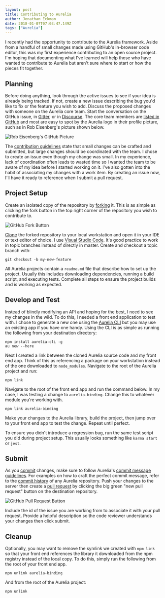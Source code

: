 ```yaml
---
layout: post
title: Contributing to Aurelia
author: Jonathan Eckman
date: 2018-01-07T07:03:47.149Z
tags: ["Aurelia"]
---
```


I recently had the opportunity to contribute to the Aurelia framework. Aside from a handful of small changes made using GitHub's in-browser code editor, this was my first experience contributing to an open source project. I'm hoping that documenting what I've learned will help those who have wanted to contribute to Aurelia but aren't sure where to start or how the pieces fit together.

## Planning
Before doing anything, look through the active issues to see if your idea is already being tracked. If not, create a new issue describing the bug you'd like to fix or the feature you wish to add. Discuss the proposed changes with someone on the Aurelia core team. Start the conversation on the GitHub issue, in [Gitter](https://gitter.im/aurelia/Discuss), or in [Discourse](https://discourse.aurelia.io/). The core team members are [listed in GitHub](https://github.com/orgs/aurelia/people) and most are easy to spot by the Aurelia logo in their profile picture, such as in Rob Eisenberg's picture shown below.

![Rob Eisenberg's GitHub Picture](/img/rob.png)

The [contribution guidelines](https://github.com/DurandalProject/about/blob/master/CONTRIBUTING.md#feature) state that small changes can be crafted and submitted, but large changes should be coordinated with the team. I chose to create an issue even though my change was small. In my experience, lack of coordination often leads to wasted time so I wanted the team to be aware of my idea before I started working on it. I've also gotten into the habit of associating my changes with a work item. By creating an issue now, I'll have it ready to reference when I submit a pull request.

## Project Setup
Create an isolated copy of the repository by [forking](https://help.github.com/articles/fork-a-repo/) it. This is as simple as clicking the fork button in the top right corner of the repository you wish to contribute to.

![GitHub Fork Button](/img/aurelia-binding-repo.png)

[Clone](https://help.github.com/articles/cloning-a-repository/) the forked repository to your local workstation and open it in your IDE or text editor of choice. I use [Visual Studio Code](https://code.visualstudio.com/). It's good practice to work in topic branches instead of directly in master. Create and checkout a topic branch with:

```
git checkout -b my-new-feature
```

All Aurelia projects contain a `readme.md` file that describe how to set up the project. Usually this includes downloading dependencies, running a build script, and executing tests. Complete all steps to ensure the project builds and is working as expected. 

## Develop and Test
Instead of blindly modifying an API and hoping for the best, I need to see my changes in the wild. To do this, I needed a front end application to test with. I chose to generate a new one using the [Aurelia CLI](http://aurelia.io/docs/build-systems/aurelia-cli#creating-a-new-aurelia-project) but you may use an existing app if you have one handy. Using the CLI is as simple as running the following from your destination directory:

```
npm install aurelia-cli -g
au new --here
```

Next I created a link between the cloned Aurelia source code and my front end app. Think of this as referencing a package on your workstation instead of the one downloaded to `node_modules`. Navigate to the root of the Aurelia project and run: 

```
npm link
```

Navigate to the root of the front end app and run the command below. In my case, I was testing a change to `aurelia-binding`. Change this to whatever module you're working with. 

```
npm link aurelia-binding
```

Make your changes to the Aurelia library, build the project, then jump over to your front end app to test the change. Repeat until perfect. 

To ensure you didn't introduce a regression bug, run the same test script you did during project setup. This usually looks something like `karma start` or `jest`.

## Submit
As you [commit](https://git-scm.com/docs/git-commit) changes, make sure to follow Aurelia's [commit message guidelines](https://github.com/DurandalProject/about/blob/master/CONTRIBUTING.md#commit). For examples on how to craft the perfect commit message, refer to the [commit history](https://github.com/aurelia/framework/commits/master) of any Aurelia repository. Push your changes to the server then create a [pull request](https://help.github.com/articles/about-pull-requests/) by clicking the big green "new pull request" button on the destination repository.

![GitHub Pull Request Button](/img/aurelia-binding-pr.png)

Include the id of the issue you are working from to associate it with your pull request. Provide a helpful description so the code reviewer understands your changes then click submit. 

## Cleanup
Optionally, you may want to remove the symlink we created with `npm link` so that your front end references the library it downloaded from the npm registry instead of the local copy. To do this, simply run the following from the root of your front end app.

```
npm unlink aurelia-binding
```

And from the root of the Aurelia project:

```
npm unlink
```





